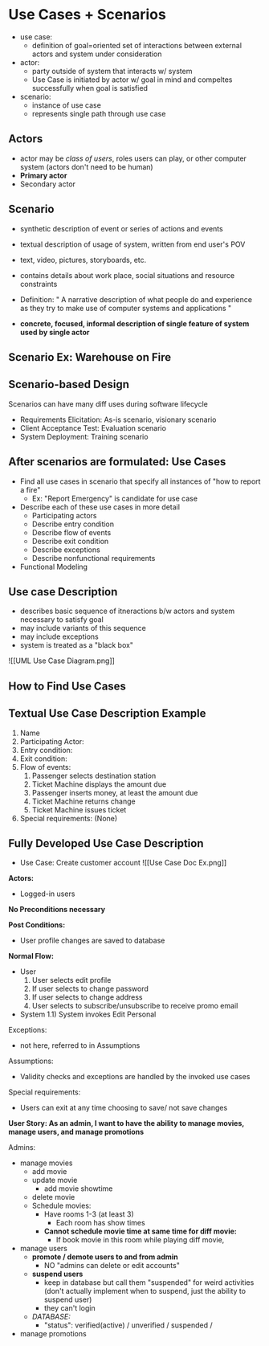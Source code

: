 ```table-of-contents
```
# Use Cases + Scenarios
- use case:
	- definition of goal=oriented set of interactions between external actors and system under consideration
- actor:
	- party outside of system that interacts w/ system
	- Use Case is initiated by actor w/ goal in mind and compeltes successfully when goal is satisfied
- scenario: 
	- instance of use case
	- represents single path through use case

## Actors
- actor may be *class of users*, roles users can play, or other computer system (actors don't need to be human)
- **Primary actor** 
- Secondary actor
## Scenario
- synthetic description of event or series of actions and events
- textual description of usage of system, written from end user's POV
- text, video, pictures, storyboards, etc.
- contains details about work place, social situations and resource constraints

- Definition: " A narrative description of what people do and experience as they try to make use of computer systems and applications "
- **concrete, focused, informal description of single feature of system used by single actor**
## Scenario Ex: Warehouse on Fire

## Scenario-based Design
Scenarios can have many diff uses during software lifecycle
- Requirements Elicitation: As-is scenario, visionary scenario
- Client Acceptance Test: Evaluation scenario
- System Deployment: Training scenario

## After scenarios are formulated: Use Cases
- Find all use cases in scenario that specify all instances of "how to report a fire"
	- Ex: "Report Emergency" is candidate for use case
- Describe each of these use cases in more detail
	- Participating actors
	- Describe entry condition
	- Describe flow of events
	- Describe exit condition
	- Describe exceptions
	- Describe nonfunctional requirements
- Functional Modeling

## Use case Description
- describes basic sequence of itneractions b/w actors and system necessary to satisfy goal
- may include variants of this sequence
- may include exceptions
- system is treated as a "black box"

![[UML Use Case Diagram.png]]

## How to Find Use Cases

## Textual Use Case Description Example
1. Name
2. Participating Actor:
3. Entry condition:
4. Exit condition:
5. Flow of events:
	1. Passenger selects destination station
	2. Ticket Machine displays the amount due
	3. Passenger inserts money, at least the amount due
	4. Ticket Machine returns change
	5. Ticket Machine issues ticket
6. Special requirements: (None)

## Fully Developed Use Case Description
- Use Case: Create customer account
![[Use Case Doc Ex.png]]

**Actors:**
- Logged-in users

**No Preconditions necessary**

**Post Conditions:**
- User profile changes are saved to database

**Normal Flow:** 
- User
	1. User selects edit profile
	2. If user selects to change password
	3. If user selects to change address
	4. User selects to subscribe/unsubscribe to receive promo email
- System
	1.1) System invokes Edit Personal

Exceptions:
- not here, referred to in Assumptions

Assumptions:
- Validity checks and exceptions are handled by the invoked use cases

Special requirements:
- Users can exit at any time choosing to save/ not save changes




**User Story: As an admin, I want to have the ability to manage movies, manage users, and manage promotions**

Admins:
- manage movies
	- add movie
	- update movie
		- add movie showtime
	- delete movie
	- Schedule movies:
		- Have rooms 1-3 (at least 3)
			- Each room has show times
		- **Cannot schedule movie time at same time for diff movie:**
			- If book movie in this room while playing diff movie, 
- manage users
	- **promote / demote users to and from admin**
		- NO "admins can delete or edit accounts"
	- **suspend users**
		- keep in database but call them "suspended" for weird activities (don't actually implement when to suspend, just the ability to suspend user)
		- they can't login
	- *DATABASE:*
		- "status": verified(active) / unverified / suspended /
- manage promotions

